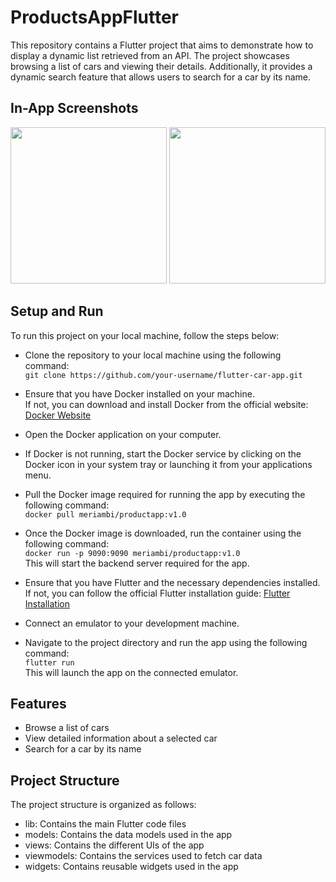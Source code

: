 # ProductsAppFlutter
This repository contains a Flutter project that aims to demonstrate how to display a dynamic list retrieved from an API. The project showcases browsing a list of cars and viewing their details. Additionally, it provides a dynamic search feature that allows users to search for a car by its name.

## In-App Screenshots
<p align="center">
   <img src="https://github.com/MeriamBi/ProductsAppFlutter/assets/80844849/987f2bb4-f119-4913-bddd-7fd82113ef71" width="250">
   <img src="https://github.com/MeriamBi/ProductsAppFlutter/assets/80844849/ee5e2e90-6dcb-420f-b1d8-1aaf4a427eee" width="250">
</p>

## Setup and Run
To run this project on your local machine, follow the steps below:

- Clone the repository to your local machine using the following command:  
   `git clone https://github.com/your-username/flutter-car-app.git`
   
- Ensure that you have Docker installed on your machine.  
   If not, you can download and install Docker from the official website: [Docker Website](https://www.docker.com/)

- Open the Docker application on your computer.  
- If Docker is not running, start the Docker service by clicking on the Docker icon in your system tray or launching it from your applications menu.
   
- Pull the Docker image required for running the app by executing the following command:  
   `docker pull meriambi/productapp:v1.0`

- Once the Docker image is downloaded, run the container using the following command:  
   `docker run -p 9090:9090 meriambi/productapp:v1.0`  
This will start the backend server required for the app.

- Ensure that you have Flutter and the necessary dependencies installed.  
   If not, you can follow the official Flutter installation guide: [Flutter Installation](https://flutter.dev/docs/get-started/install)

- Connect an emulator to your development machine.

- Navigate to the project directory and run the app using the following command:  
   `flutter run`  
   This will launch the app on the connected emulator.

## Features
- Browse a list of cars  
- View detailed information about a selected car  
- Search for a car by its name  

## Project Structure  
The project structure is organized as follows:

- lib: Contains the main Flutter code files
- models: Contains the data models used in the app
- views: Contains the different UIs of the app
- viewmodels: Contains the services used to fetch car data
- widgets: Contains reusable widgets used in the app
